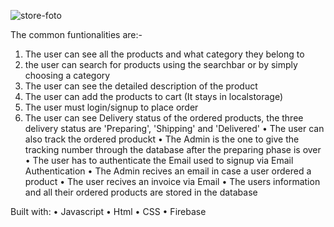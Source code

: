 ![store-foto](https://github.com/Hozayfa-18/Online-Store-Best-Version/assets/80411230/11cfd3da-45c3-498d-8bed-19bd90cedf03)


The common funtionalities are:-
1. The user can see all the products and what category they belong to
2. the user can search for products using the searchbar or by simply choosing a category
3. The user can see the detailed description of the product
4. The user can add the products to cart (It stays in localstorage)
5. The user must login/signup to place order
6. The user can see Delivery status of the ordered products, the three delivery status are 'Preparing', 'Shipping' and 'Delivered'
• The user can also track the ordered produckt
• The Admin is the one to give the tracking number through the database after the preparing phase is over
• The user has to authenticate the Email used to signup via Email Authentication
• The Admin recives an email in case a user ordered a product
• The user recives an invoice via Email
• The users information and all their ordered products are stored in the database

Built with:
  • Javascript
  • Html
  • CSS
  • Firebase
